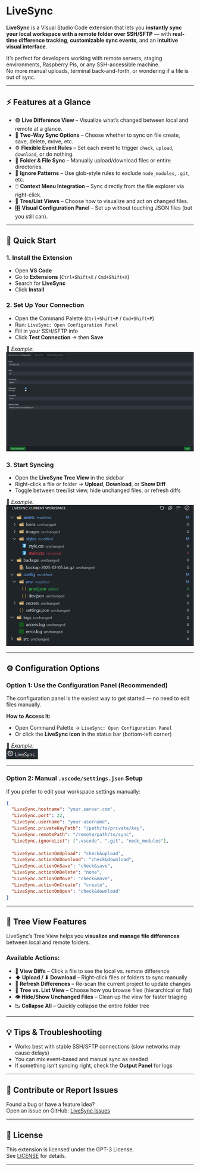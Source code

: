 # LiveSync

**LiveSync** is a Visual Studio Code extension that lets you **instantly sync your local workspace with a remote folder over SSH/SFTP** — with **real-time difference tracking**, **customizable sync events**, and an **intuitive visual interface**.

It’s perfect for developers working with remote servers, staging environments, Raspberry Pis, or any SSH-accessible machine.  
No more manual uploads, terminal back-and-forth, or wondering if a file is out of sync.

---

## ⚡ Features at a Glance

- 🟢 **Live Difference View** – Visualize what’s changed between local and remote at a glance.
- 🔁 **Two-Way Sync Options** – Choose whether to sync on file create, save, delete, move, etc.
- ⚙️ **Flexible Event Rules** – Set each event to trigger `check`, `upload`, `download`, or do nothing.
- 📂 **Folder & File Sync** – Manually upload/download files or entire directories.
- 🧩 **Ignore Patterns** – Use glob-style rules to exclude `node_modules`, `.git`, etc.
- 🖱️ **Context Menu Integration** – Sync directly from the file explorer via right-click.
- 🌲 **Tree/List Views** – Choose how to visualize and act on changed files.
- 🎛️ **Visual Configuration Panel** – Set up without touching JSON files (but you still can).

---

## 🚀 Quick Start

### 1. Install the Extension

- Open **VS Code**
- Go to **Extensions** (`Ctrl+Shift+X` / `Cmd+Shift+X`)
- Search for **LiveSync**
- Click **Install**

### 2. Set Up Your Connection

- Open the Command Palette (`Ctrl+Shift+P` / `Cmd+Shift+P`)
- Run: `LiveSync: Open Configuration Panel`
- Fill in your SSH/SFTP info
- Click **Test Connection** → then **Save**

📸 _Example:_  
![LiveSync Configuration Panel](./documentation/screenshots/configuration_panel_remote_server.png)

### 3. Start Syncing

- Open the **LiveSync Tree View** in the sidebar
- Right-click a file or folder → **Upload**, **Download**, or **Show Diff**
- Toggle between tree/list view, hide unchanged files, or refresh diffs

📸 _Example:_  
![LiveSync Tree View](./documentation/screenshots/tree_view_folder_unchanged.png)

---

## ⚙️ Configuration Options

### Option 1: Use the Configuration Panel (Recommended)

The configuration panel is the easiest way to get started — no need to edit files manually.

**How to Access It:**

- Open Command Palette → `LiveSync: Open Configuration Panel`
- Or click the **LiveSync icon** in the status bar (bottom-left corner)

📸 _Example:_  
![LiveSync Status Bar Icon](./documentation/screenshots/status_bar_livesync_config.png)

---

### Option 2: Manual `.vscode/settings.json` Setup

If you prefer to edit your workspace settings manually:

```json
{
  "LiveSync.hostname": "your.server.com",
  "LiveSync.port": 22,
  "LiveSync.username": "your-username",
  "LiveSync.privateKeyPath": "/path/to/private/key",
  "LiveSync.remotePath": "/remote/path/to/sync",
  "LiveSync.ignoreList": [".vscode", ".git", "node_modules"],

  "LiveSync.actionOnUpload": "check&upload",
  "LiveSync.actionOnDownload": "check&download",
  "LiveSync.actionOnSave": "check&save",
  "LiveSync.actionOnDelete": "none",
  "LiveSync.actionOnMove": "check&move",
  "LiveSync.actionOnCreate": "create",
  "LiveSync.actionOnOpen": "check&download"
}
```

---

## 🌳 Tree View Features

LiveSync’s Tree View helps you **visualize and manage file differences** between local and remote folders.

### Available Actions:

- **📄 View Diffs** – Click a file to see the local vs. remote difference
- **⬆ Upload / ⬇ Download** – Right-click files or folders to sync manually
- **🔄 Refresh Differences** – Re-scan the current project to update changes
- **📁 Tree vs. List View** – Choose how you browse files (hierarchical or flat)
- **👁 Hide/Show Unchanged Files** – Clean up the view for faster triaging
- **📉 Collapse All** – Quickly collapse the entire folder tree

---

## 💡 Tips & Troubleshooting

- Works best with stable SSH/SFTP connections (slow networks may cause delays)
- You can mix event-based and manual sync as needed
- If something isn’t syncing right, check the **Output Panel** for logs

---

## 📣 Contribute or Report Issues

Found a bug or have a feature idea?  
Open an issue on GitHub: [LiveSync Issues](https://github.com/a-gior/LiveSync/issues)

---

## 📌 License

This extension is licensed under the GPT-3 License.  
See [LICENSE](./LICENSE) for details.

---
